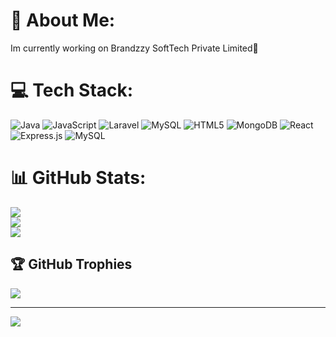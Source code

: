 # 💫 About Me:
Im currently working on Brandzzy SoftTech Private Limited👋


# 💻 Tech Stack:
![Java](https://img.shields.io/badge/java-%23ED8B00.svg?style=for-the-badge&logo=openjdk&logoColor=white) ![JavaScript](https://img.shields.io/badge/javascript-%23323330.svg?style=for-the-badge&logo=javascript&logoColor=%23F7DF1E) ![Laravel](https://img.shields.io/badge/laravel-%23FF2D20.svg?style=for-the-badge&logo=laravel&logoColor=white) ![MySQL](https://img.shields.io/badge/mysql-4479A1.svg?style=for-the-badge&logo=mysql&logoColor=white) ![HTML5](https://img.shields.io/badge/html5-%23E34F26.svg?style=for-the-badge&logo=html5&logoColor=white) ![MongoDB](https://img.shields.io/badge/MongoDB-%234ea94b.svg?style=for-the-badge&logo=mongodb&logoColor=white) ![React](https://img.shields.io/badge/react-%2320232a.svg?style=for-the-badge&logo=react&logoColor=%2361DAFB) ![Express.js](https://img.shields.io/badge/express.js-%23404d59.svg?style=for-the-badge&logo=express&logoColor=%2361DAFB) ![MySQL](https://img.shields.io/badge/mysql-4479A1.svg?style=for-the-badge&logo=mysql&logoColor=white)
# 📊 GitHub Stats:
![](https://github-readme-stats.vercel.app/api?username=swavi89&theme=dark&hide_border=false&include_all_commits=false&count_private=false)<br/>
![](https://nirzak-streak-stats.vercel.app/?user=swavi89&theme=dark&hide_border=false)<br/>
![](https://github-readme-stats.vercel.app/api/top-langs/?username=swavi89&theme=dark&hide_border=false&include_all_commits=false&count_private=false&layout=compact)

## 🏆 GitHub Trophies
![](https://github-profile-trophy.vercel.app/?username=swavi89&theme=radical&no-frame=false&no-bg=true&margin-w=4)

---
[![](https://visitcount.itsvg.in/api?id=swavi89&icon=0&color=0)](https://visitcount.itsvg.in)

<!-- Proudly created with GPRM ( https://gprm.itsvg.in ) -->
